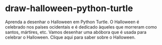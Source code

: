 # draw-halloween-python-turtle

Aprenda a desenhar o Halloween em Python Turtle. O Halloween é celebrado nos países ocidentais e é dedicado àqueles que morreram como santos, mártires, etc. Vamos desenhar uma abóbora que é usada para celebrar o Halloween. Clique aqui para saber sobre o Halloween.
